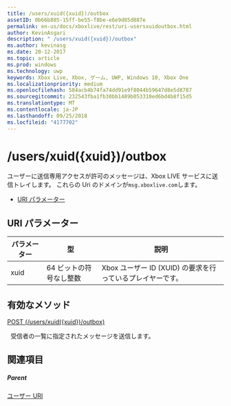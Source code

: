 ```yaml
---
title: /users/xuid({xuid})/outbox
assetID: 0b66b885-15ff-be55-f8be-e6e9d85d087e
permalink: en-us/docs/xboxlive/rest/uri-usersxuidoutbox.html
author: KevinAsgari
description: " /users/xuid({xuid})/outbox"
ms.author: kevinasg
ms.date: 20-12-2017
ms.topic: article
ms.prod: windows
ms.technology: uwp
keywords: Xbox Live, Xbox, ゲーム, UWP, Windows 10, Xbox One
ms.localizationpriority: medium
ms.openlocfilehash: 584acb4b74fa74dd91e9f8044b59647d8e5d8787
ms.sourcegitcommit: 232543fba1fb30bb1489b053310ed6bd4b8f15d5
ms.translationtype: MT
ms.contentlocale: ja-JP
ms.lasthandoff: 09/25/2018
ms.locfileid: "4177702"
---
```

# <a name="usersxuidxuidoutbox"></a>/users/xuid({xuid})/outbox
ユーザーに送信専用アクセスが許可のメッセージは、Xbox LIVE サービスに送信トレイします。 これらの Uri のドメインが`msg.xboxlive.com`します。
 
  * [URI パラメーター](#ID4EV)
 
<a id="ID4EV"></a>

 
## <a name="uri-parameters"></a>URI パラメーター 
 
| パラメーター| 型| 説明| 
| --- | --- | --- | 
| xuid | 64 ビットの符号なし整数 | Xbox ユーザー ID (XUID) の要求を行っているプレイヤーです。 | 
  
<a id="ID4EXB"></a>

 
## <a name="valid-methods"></a>有効なメソッド 

[POST (/users/xuid({xuid})/outbox)](uri-usersxuidoutboxpost.md)

&nbsp;&nbsp;受信者の一覧に指定されたメッセージを送信します。 
 
<a id="ID4EFC"></a>

 
## <a name="see-also"></a>関連項目
 
<a id="ID4EHC"></a>

 
##### <a name="parent"></a>Parent  

[ユーザー URI](atoc-reference-users.md)

   